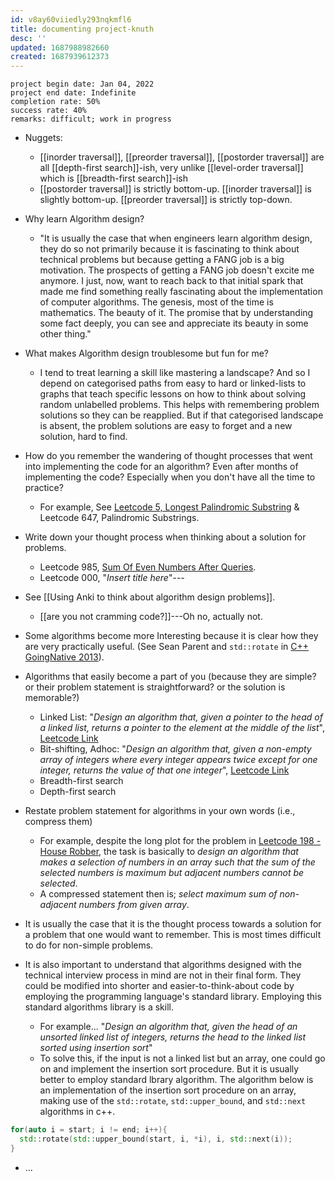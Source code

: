 ```yaml
---
id: v8ay60viiedly293nqkmfl6
title: documenting project-knuth
desc: ''
updated: 1687988982660
created: 1687939612373
---
```


`project begin date: Jan 04, 2022`  
`project end date: Indefinite`  
`completion rate: 50%`  
`success rate: 40%`  
`remarks: difficult; work in progress`

- Nuggets:
  - [[inorder traversal]], [[preorder traversal]], [[postorder traversal]] are all [[depth-first search]]-ish, very unlike [[level-order traversal]] which is [[breadth-first search]]-ish
  - [[postorder traversal]] is strictly bottom-up. [[inorder traversal]] is slightly bottom-up. [[preorder traversal]] is strictly top-down.

- Why learn Algorithm design?
  - "It is usually the case that when engineers learn algorithm design, they do so not primarily because it is fascinating to think about technical problems but because getting a FANG job is a big motivation. The prospects of getting a FANG job doesn't excite me anymore. I just, now, want to reach back to that initial spark that made me find something really fascinating about the implementation of computer algorithms. The genesis, most of the time is mathematics. The beauty of it. The promise that by understanding some fact deeply, you can see and appreciate its beauty in some other thing."
- What makes Algorithm design troublesome but fun for me?
  - I tend to treat learning a skill like mastering a landscape? And so I depend on categorised paths from easy to hard or linked-lists to graphs that teach specific lessons on how to think about solving random unlabelled problems. This helps with remembering problem solutions so they can be reapplied. But if that categorised landscape is absent, the problem solutions are easy to forget and a new solution, hard to find.
- How do you remember the wandering of thought processes that went into implementing the code for an algorithm? Even after months of implementing the code? Especially when you don't have all the time to practice?
  - For example, See [Leetcode 5, Longest Palindromic Substring]() & Leetcode 647, Palindromic Substrings.
- Write down your thought process when thinking about a solution for problems.
  - Leetcode 985, [Sum Of Even Numbers After Queries](/2022/09/21/sum-of-even-number-after-queries).
  - Leetcode 000, "_Insert title here_"---
- See [[Using Anki to think about algorithm design problems]].
  - [[are you not cramming code?]]---Oh no, actually not.
- Some algorithms become more Interesting because it is clear how they are very practically useful. (See Sean Parent and `std::rotate` in [C++ GoingNative 2013](https://www.youtube.com/watch?v=W2tWOdzgXHA&t=2396s)).
- Algorithms that easily become a part of you (because they are simple? or their problem statement is straightforward? or the solution is memorable?)
  - Linked List: "_Design an algorithm that, given a pointer to the head of a linked list, returns a pointer to the element at the middle of the list_", [Leetcode Link](https://leetcode.com/problems/middle-of-the-linked-list/)
  - Bit-shifting, Adhoc: "_Design an algorithm that, given a non-empty array of integers where every integer appears twice except for one integer, returns the value of that one integer_", [Leetcode Link](https://leetcode.com/problems/single-number/)
  - Breadth-first search
  - Depth-first search
- Restate problem statement for algorithms in your own words (i.e., compress them)
  - For example, despite the long plot for the problem in [Leetcode 198 - House Robber](https://leetcode.com/problems/house-robber/), the task is basically to _design an algorithm that makes a selection of numbers in an array such that the sum of the selected numbers is maximum but adjacent numbers cannot be selected_.
  - A compressed statement then is; _select maximum sum of non-adjacent numbers from given array_.
- It is usually the case that it is the thought process towards a solution for a problem that one would want to remember. This is most times difficult to do for non-simple problems.
- It is also important to understand that algorithms designed with the technical interview process in mind are not in their final form. They could be modified into shorter and easier-to-think-about code by employing the programming language's standard library. Employing this standard algorithms library is a skill.
  - For example... "_Design an algorithm that, given the head of an unsorted linked list of integers, returns the head to the linked list sorted using insertion sort_"
  - To solve this, if the input is not a linked list but an array, one could go on and implement the insertion sort procedure. But it is usually better to employ standard lbrary algorithm. The algorithm below is an implementation of the insertion sort procedure on an array, making use of the `std::rotate`, `std::upper_bound`, and `std::next` algorithms in c++.

```cpp
for(auto i = start; i != end; i++){
  std::rotate(std::upper_bound(start, i, *i), i, std::next(i));
}
```
- ...